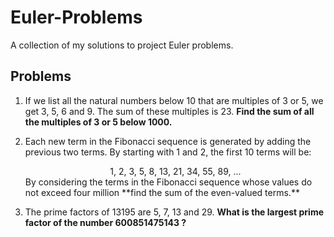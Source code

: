 # Euler-Problems
A collection of my solutions to project Euler problems.

## Problems

1. If we list all the natural numbers below 10 that are multiples of 3 or 5, we get 3, 5, 6 and 
    9. The sum of these multiples is 23. **Find the sum of all the multiples of 3 or 5 below 1000.**

2. Each new term in the Fibonacci sequence is generated by adding the previous two terms. By starting with 1 and 2, the first 10 terms will be: 
    <div align=center>1, 2, 3, 5, 8, 13, 21, 34, 55, 89, ...</div>
    By considering the terms in the Fibonacci sequence whose values do not exceed four million **find the sum of the even-valued terms.**

3. The prime factors of 13195 are 5, 7, 13 and 29.
    **What is the largest prime factor of the number 600851475143 ?**